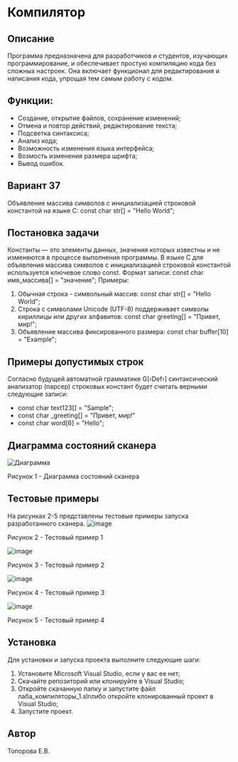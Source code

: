 # Компилятор

## Описание
Программа предназначена для разработчиков и студентов, изучающих программирование, и обеспечивает простую 
компиляцию кода без сложных настроек. Она включает функционал для редактирования и написания кода, упрощая тем самым 
работу с кодом.

## Функции:
- Создание, открытие файлов, сохранение изменений;
- Отмена и повтор действий, редактирование текста;
- Подсветка синтаксиса;
- Анализ кода;
- Возможность изменения языка интерфейса;
- Возмость изменения размера шрифта;
- Вывод ошибок.

## Вариант 37
Объявление массива символов с инициализацией строковой константой на языке С:
const char str[] = "Hello World";

## Постановка задачи
Константы — это элементы данных, значения которых известны и не изменяются в процессе выполнения программы.
В языке C для объявления массива символов с инициализацией строковой константой используется ключевое слово const.
Формат записи:
const char имя_массива[] = "значение";
Примеры:
1. Обычная строка - символьный массив: const char str[] = "Hello World";
2. Строка с символами Unicode (UTF-8) поддерживает символы кириллицы или других алфавитов: const char greeting[] = "Привет, мир!";
3. Объявление массива фиксированного размера: const char buffer[10] = "Example"; 

## Примеры допустимых строк
Согласно будущей автоматной грамматике G[‹Def›] синтаксический анализатор (парсер) строковых констант будет считать верными следующие записи:
- const char text123[] = "Sample";
- const char _greeting[] = "Привет, мир!"
- const char word[6] = "Hello";

 ## Диаграмма состояний сканера
![Диаграмма](https://github.com/user-attachments/assets/0b7134dd-4fbe-4540-bcec-278398e83a18)

Рисунок 1 - Диаграмма состояний сканера

 ## Тестовые примеры
 На рисунках 2-5 представлены тестовые примеры запуска разработанного сканера.
![image](https://github.com/user-attachments/assets/55e990f2-4814-4241-b119-3c8dd7a788ca)

Рисунок 2 - Тестовый пример 1

![image](https://github.com/user-attachments/assets/1b8319b4-8014-4542-a764-99b5a0376775)

Рисунок 3 - Тестовый пример 2

![image](https://github.com/user-attachments/assets/d3101847-7623-48b4-8c0a-97b6caba5d55)

Рисунок 4 - Тестовый пример 3

![image](https://github.com/user-attachments/assets/77fbb70a-2e98-49bc-93eb-21f625116125)

Рисунок 5 - Тестовый пример 4


## Установка
Для установки и запуска проекта выполните следующие шаги:

1. Установите Microsoft Visual Studio, если у вас ее нет;
2. Скачайте репозиторий или клонируйте в Visual Studio;
3. Откройте скачанную папку и запустите файл лаба_компиляторы_1.slnлибо откройте клонированный проект в Visual Studio;
4. Запустите проект.

## Автор
Топорова Е.В.
